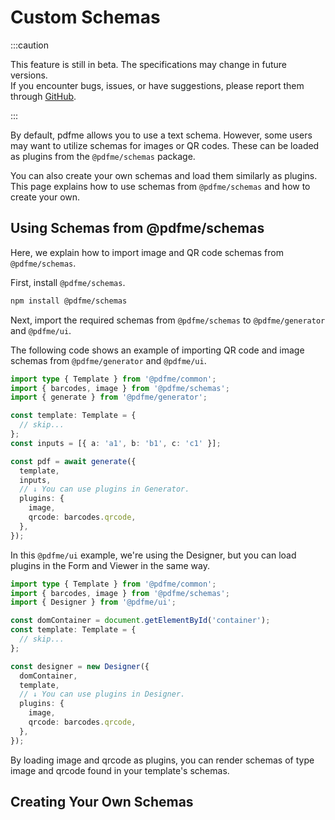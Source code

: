 # Custom Schemas

:::caution

This feature is still in beta. The specifications may change in future versions.  
If you encounter bugs, issues, or have suggestions, please report them through [GitHub](https://github.com/pdfme/pdfme/issues/new/choose).

:::

By default, pdfme allows you to use a text schema. However, some users may want to utilize schemas for images or QR codes.
These can be loaded as plugins from the `@pdfme/schemas` package.

You can also create your own schemas and load them similarly as plugins.
This page explains how to use schemas from `@pdfme/schemas` and how to create your own.

## Using Schemas from @pdfme/schemas

Here, we explain how to import image and QR code schemas from `@pdfme/schemas`.

First, install `@pdfme/schemas`.

```bash
npm install @pdfme/schemas
```

Next, import the required schemas from `@pdfme/schemas` to `@pdfme/generator` and `@pdfme/ui`.

The following code shows an example of importing QR code and image schemas from `@pdfme/generator` and `@pdfme/ui`.

```ts
import type { Template } from '@pdfme/common';
import { barcodes, image } from '@pdfme/schemas';
import { generate } from '@pdfme/generator';

const template: Template = {
  // skip...
};
const inputs = [{ a: 'a1', b: 'b1', c: 'c1' }];

const pdf = await generate({
  template,
  inputs,
  // ↓ You can use plugins in Generator.
  plugins: {
    image,
    qrcode: barcodes.qrcode,
  },
});
```

In this `@pdfme/ui` example, we're using the Designer, but you can load plugins in the Form and Viewer in the same way.

```ts
import type { Template } from '@pdfme/common';
import { barcodes, image } from '@pdfme/schemas';
import { Designer } from '@pdfme/ui';

const domContainer = document.getElementById('container');
const template: Template = {
  // skip...
};

const designer = new Designer({
  domContainer,
  template,
  // ↓ You can use plugins in Designer.
  plugins: {
    image,
    qrcode: barcodes.qrcode,
  },
});
```

By loading image and qrcode as plugins, you can render schemas of type image and qrcode found in your template's schemas.

## Creating Your Own Schemas

<!--
FIXME from here

まずは pdf, ui, propPanel の概念を説明する
また、uiのモードについても説明する
  基本的にフォームと同じだが、designerの時はレンダリング時にフォーカスをするようにしたりすることができる

-->
